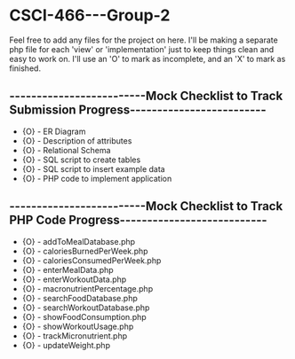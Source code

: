# CSCI-466---Group-2
Feel free to add any files for the project on here.
I'll be making a separate php file for each 'view' or 'implementation' just to keep things clean and easy to work on.
I'll use an 'O' to mark as incomplete, and an 'X' to mark as finished.

## -------------------------Mock Checklist to Track Submission Progress-------------------------
- {O} - ER Diagram
- {O} - Description of attributes
- {O} - Relational Schema
- {O} - SQL script to create tables
- {O} - SQL script to insert example data
- {O} - PHP code to implement application

## -------------------------Mock Checklist to Track PHP Code Progress---------------------------
- {O} - addToMealDatabase.php
- {O} - caloriesBurnedPerWeek.php
- {O} - caloriesConsumedPerWeek.php
- {O} - enterMealData.php
- {O} - enterWorkoutData.php
- {O} - macronutrientPercentage.php
- {O} - searchFoodDatabase.php
- {O} - searchWorkoutDatabase.php
- {O} - showFoodConsumption.php
- {O} - showWorkoutUsage.php
- {O} - trackMicronutrient.php
- {O} - updateWeight.php
